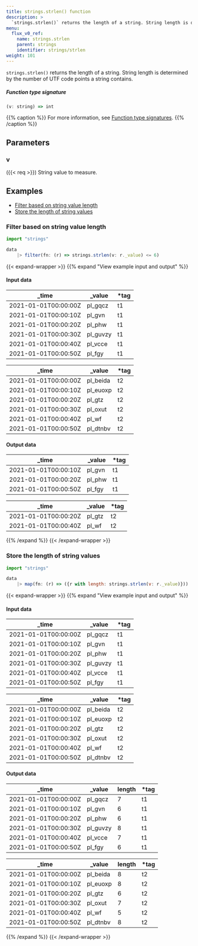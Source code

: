 ```yaml
---
title: strings.strlen() function
description: >
  `strings.strlen()` returns the length of a string. String length is determined by the number of UTF code points a string contains.
menu:
  flux_v0_ref:
    name: strings.strlen
    parent: strings
    identifier: strings/strlen
weight: 101
---
```


<!------------------------------------------------------------------------------

IMPORTANT: This page was generated from comments in the Flux source code. Any
edits made directly to this page will be overwritten the next time the
documentation is generated. 

To make updates to this documentation, update the function comments above the
function definition in the Flux source code:

https://github.com/influxdata/flux/blob/master/stdlib/strings/strings.flux#L811-L811

Contributing to Flux: https://github.com/influxdata/flux#contributing
Fluxdoc syntax: https://github.com/influxdata/flux/blob/master/docs/fluxdoc.md

------------------------------------------------------------------------------->

`strings.strlen()` returns the length of a string. String length is determined by the number of UTF code points a string contains.



##### Function type signature

```js
(v: string) => int
```

{{% caption %}}
For more information, see [Function type signatures](/flux/v0/function-type-signatures/).
{{% /caption %}}

## Parameters

### v
({{< req >}})
String value to measure.




## Examples

- [Filter based on string value length](#filter-based-on-string-value-length)
- [Store the length of string values](#store-the-length-of-string-values)

### Filter based on string value length

```js
import "strings"

data
    |> filter(fn: (r) => strings.strlen(v: r._value) <= 6)

```

{{< expand-wrapper >}}
{{% expand "View example input and output" %}}

#### Input data

| _time                | _value   | *tag |
| -------------------- | -------- | ---- |
| 2021-01-01T00:00:00Z | pl_gqcz  | t1   |
| 2021-01-01T00:00:10Z | pl_gvn   | t1   |
| 2021-01-01T00:00:20Z | pl_phw   | t1   |
| 2021-01-01T00:00:30Z | pl_guvzy | t1   |
| 2021-01-01T00:00:40Z | pl_vcce  | t1   |
| 2021-01-01T00:00:50Z | pl_fgy   | t1   |

| _time                | _value   | *tag |
| -------------------- | -------- | ---- |
| 2021-01-01T00:00:00Z | pl_beida | t2   |
| 2021-01-01T00:00:10Z | pl_euoxp | t2   |
| 2021-01-01T00:00:20Z | pl_gtz   | t2   |
| 2021-01-01T00:00:30Z | pl_oxut  | t2   |
| 2021-01-01T00:00:40Z | pl_wf    | t2   |
| 2021-01-01T00:00:50Z | pl_dtnbv | t2   |


#### Output data

| _time                | _value  | *tag |
| -------------------- | ------- | ---- |
| 2021-01-01T00:00:10Z | pl_gvn  | t1   |
| 2021-01-01T00:00:20Z | pl_phw  | t1   |
| 2021-01-01T00:00:50Z | pl_fgy  | t1   |

| _time                | _value  | *tag |
| -------------------- | ------- | ---- |
| 2021-01-01T00:00:20Z | pl_gtz  | t2   |
| 2021-01-01T00:00:40Z | pl_wf   | t2   |

{{% /expand %}}
{{< /expand-wrapper >}}

### Store the length of string values

```js
import "strings"

data
    |> map(fn: (r) => ({r with length: strings.strlen(v: r._value)}))

```

{{< expand-wrapper >}}
{{% expand "View example input and output" %}}

#### Input data

| _time                | _value   | *tag |
| -------------------- | -------- | ---- |
| 2021-01-01T00:00:00Z | pl_gqcz  | t1   |
| 2021-01-01T00:00:10Z | pl_gvn   | t1   |
| 2021-01-01T00:00:20Z | pl_phw   | t1   |
| 2021-01-01T00:00:30Z | pl_guvzy | t1   |
| 2021-01-01T00:00:40Z | pl_vcce  | t1   |
| 2021-01-01T00:00:50Z | pl_fgy   | t1   |

| _time                | _value   | *tag |
| -------------------- | -------- | ---- |
| 2021-01-01T00:00:00Z | pl_beida | t2   |
| 2021-01-01T00:00:10Z | pl_euoxp | t2   |
| 2021-01-01T00:00:20Z | pl_gtz   | t2   |
| 2021-01-01T00:00:30Z | pl_oxut  | t2   |
| 2021-01-01T00:00:40Z | pl_wf    | t2   |
| 2021-01-01T00:00:50Z | pl_dtnbv | t2   |


#### Output data

| _time                | _value   | length  | *tag |
| -------------------- | -------- | ------- | ---- |
| 2021-01-01T00:00:00Z | pl_gqcz  | 7       | t1   |
| 2021-01-01T00:00:10Z | pl_gvn   | 6       | t1   |
| 2021-01-01T00:00:20Z | pl_phw   | 6       | t1   |
| 2021-01-01T00:00:30Z | pl_guvzy | 8       | t1   |
| 2021-01-01T00:00:40Z | pl_vcce  | 7       | t1   |
| 2021-01-01T00:00:50Z | pl_fgy   | 6       | t1   |

| _time                | _value   | length  | *tag |
| -------------------- | -------- | ------- | ---- |
| 2021-01-01T00:00:00Z | pl_beida | 8       | t2   |
| 2021-01-01T00:00:10Z | pl_euoxp | 8       | t2   |
| 2021-01-01T00:00:20Z | pl_gtz   | 6       | t2   |
| 2021-01-01T00:00:30Z | pl_oxut  | 7       | t2   |
| 2021-01-01T00:00:40Z | pl_wf    | 5       | t2   |
| 2021-01-01T00:00:50Z | pl_dtnbv | 8       | t2   |

{{% /expand %}}
{{< /expand-wrapper >}}
